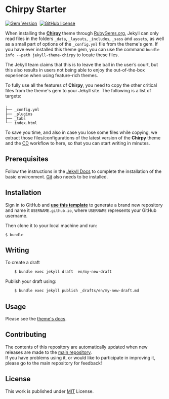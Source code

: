 # Chirpy Starter

[![Gem Version](https://img.shields.io/gem/v/jekyll-theme-chirpy)][gem]&nbsp;
[![GitHub license](https://img.shields.io/github/license/cotes2020/chirpy-starter.svg?color=blue)][mit]

When installing the [**Chirpy**][chirpy] theme through [RubyGems.org][gem], Jekyll can only read files in the folders
`_data`, `_layouts`, `_includes`, `_sass` and `assets`, as well as a small part of options of the `_config.yml` file
from the theme's gem. If you have ever installed this theme gem, you can use the command
`bundle info --path jekyll-theme-chirpy` to locate these files.

The Jekyll team claims that this is to leave the ball in the user’s court, but this also results in users not being
able to enjoy the out-of-the-box experience when using feature-rich themes.

To fully use all the features of **Chirpy**, you need to copy the other critical files from the theme's gem to your
Jekyll site. The following is a list of targets:

```shell
.
├── _config.yml
├── _plugins
├── _tabs
└── index.html
```

To save you time, and also in case you lose some files while copying, we extract those files/configurations of the
latest version of the **Chirpy** theme and the [CD][CD] workflow to here, so that you can start writing in minutes.

## Prerequisites

Follow the instructions in the [Jekyll Docs](https://jekyllrb.com/docs/installation/) to complete the installation of
the basic environment. [Git](https://git-scm.com/) also needs to be installed.

## Installation

Sign in to GitHub and [**use this template**][use-template] to generate a brand new repository and name it
`USERNAME.github.io`, where `USERNAME` represents your GitHub username.

Then clone it to your local machine and run:

```console
$ bundle
```

## Writing

To create a draft
```sh
    $ bundle exec jekyll draft  en/my-new-draft
```

Publish your draft using:

```sh
    $ bundle exec jekyll publish _drafts/en/my-new-draft.md
```



## Usage

Please see the [theme's docs](https://github.com/cotes2020/jekyll-theme-chirpy#documentation).

## Contributing

The contents of this repository are automatically updated when new releases are made to the [main repository][chirpy].  
If you have problems using it, or would like to participate in improving it, please go to the main repository for feedback!

## License

This work is published under [MIT][mit] License.

[gem]: https://rubygems.org/gems/jekyll-theme-chirpy
[chirpy]: https://github.com/cotes2020/jekyll-theme-chirpy/
[use-template]: https://github.com/cotes2020/chirpy-starter/generate
[CD]: https://en.wikipedia.org/wiki/Continuous_deployment
[mit]: https://github.com/cotes2020/chirpy-starter/blob/master/LICENSE
